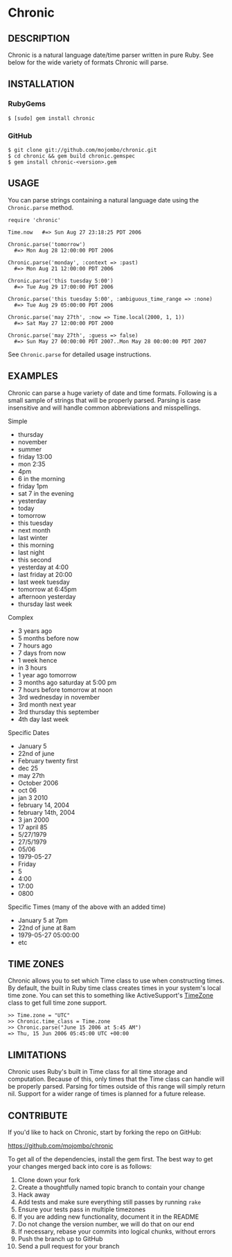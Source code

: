 Chronic
=======

## DESCRIPTION

Chronic is a natural language date/time parser written in pure Ruby. See below
for the wide variety of formats Chronic will parse.


## INSTALLATION

### RubyGems

    $ [sudo] gem install chronic

### GitHub

    $ git clone git://github.com/mojombo/chronic.git
    $ cd chronic && gem build chronic.gemspec
    $ gem install chronic-<version>.gem


## USAGE

You can parse strings containing a natural language date using the
`Chronic.parse` method.

    require 'chronic'

    Time.now   #=> Sun Aug 27 23:18:25 PDT 2006

    Chronic.parse('tomorrow')
      #=> Mon Aug 28 12:00:00 PDT 2006

    Chronic.parse('monday', :context => :past)
      #=> Mon Aug 21 12:00:00 PDT 2006

    Chronic.parse('this tuesday 5:00')
      #=> Tue Aug 29 17:00:00 PDT 2006

    Chronic.parse('this tuesday 5:00', :ambiguous_time_range => :none)
      #=> Tue Aug 29 05:00:00 PDT 2006

    Chronic.parse('may 27th', :now => Time.local(2000, 1, 1))
      #=> Sat May 27 12:00:00 PDT 2000

    Chronic.parse('may 27th', :guess => false)
      #=> Sun May 27 00:00:00 PDT 2007..Mon May 28 00:00:00 PDT 2007

See `Chronic.parse` for detailed usage instructions.


## EXAMPLES

Chronic can parse a huge variety of date and time formats. Following is a
small sample of strings that will be properly parsed. Parsing is case
insensitive and will handle common abbreviations and misspellings.

Simple

* thursday
* november
* summer
* friday 13:00
* mon 2:35
* 4pm
* 6 in the morning
* friday 1pm
* sat 7 in the evening
* yesterday
* today
* tomorrow
* this tuesday
* next month
* last winter
* this morning
* last night
* this second
* yesterday at 4:00
* last friday at 20:00
* last week tuesday
* tomorrow at 6:45pm
* afternoon yesterday
* thursday last week

Complex

* 3 years ago
* 5 months before now
* 7 hours ago
* 7 days from now
* 1 week hence
* in 3 hours
* 1 year ago tomorrow
* 3 months ago saturday at 5:00 pm
* 7 hours before tomorrow at noon
* 3rd wednesday in november
* 3rd month next year
* 3rd thursday this september
* 4th day last week

Specific Dates

* January 5
* 22nd of june
* February twenty first
* dec 25
* may 27th
* October 2006
* oct 06
* jan 3 2010
* february 14, 2004
* february 14th, 2004
* 3 jan 2000
* 17 april 85
* 5/27/1979
* 27/5/1979
* 05/06
* 1979-05-27
* Friday
* 5
* 4:00
* 17:00
* 0800

Specific Times (many of the above with an added time)

* January 5 at 7pm
* 22nd of june at 8am
* 1979-05-27 05:00:00
* etc


## TIME ZONES

Chronic allows you to set which Time class to use when constructing times. By
default, the built in Ruby time class creates times in your system's local
time zone. You can set this to something like ActiveSupport's
[TimeZone](http://api.rubyonrails.org/classes/ActiveSupport/TimeZone.html)
class to get full time zone support.

    >> Time.zone = "UTC"
    >> Chronic.time_class = Time.zone
    >> Chronic.parse("June 15 2006 at 5:45 AM")
    => Thu, 15 Jun 2006 05:45:00 UTC +00:00


## LIMITATIONS

Chronic uses Ruby's built in Time class for all time storage and computation.
Because of this, only times that the Time class can handle will be properly
parsed. Parsing for times outside of this range will simply return nil.
Support for a wider range of times is planned for a future release.


## CONTRIBUTE

If you'd like to hack on Chronic, start by forking the repo on GitHub:

https://github.com/mojombo/chronic

To get all of the dependencies, install the gem first. The best way to get
your changes merged back into core is as follows:

1. Clone down your fork
1. Create a thoughtfully named topic branch to contain your change
1. Hack away
1. Add tests and make sure everything still passes by running `rake`
1. Ensure your tests pass in multiple timezones
1. If you are adding new functionality, document it in the README
1. Do not change the version number, we will do that on our end
1. If necessary, rebase your commits into logical chunks, without errors
1. Push the branch up to GitHub
1. Send a pull request for your branch
